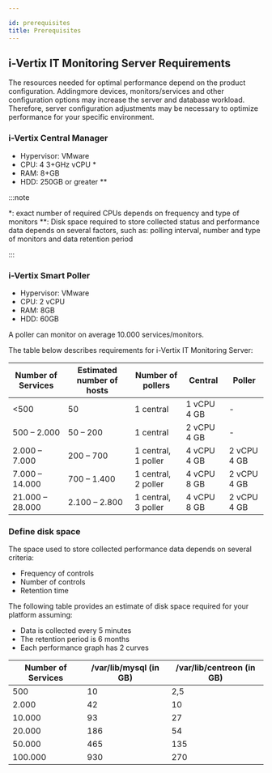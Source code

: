 ```yaml
---

id: prerequisites
title: Prerequisites
---
```


## i-Vertix IT Monitoring Server Requirements

The resources needed for optimal performance depend on the product configuration. Addingmore devices, monitors/services and other configuration options may increase the server and database workload. Therefore, server configuration adjustments may be necessary to optimize performance for your specific environment.

### i-Vertix Central Manager

* Hypervisor: VMware
* CPU: 4 3+GHz vCPU *
* RAM: 8+GB
* HDD: 250GB or greater **

:::note

*: exact number of required CPUs depends on frequency and type of monitors
**: Disk space required to store collected status and performance data depends on several factors, such as: polling interval, number and type of monitors and data retention period

:::

### i-Vertix Smart Poller

* Hypervisor: VMware
* CPU: 2 vCPU
* RAM: 8GB
* HDD: 60GB

A poller can monitor on average 10.000 services/monitors.

The table below describes requirements for i-Vertix IT Monitoring Server:

| Number of Services | Estimated number of hosts | Number of pollers   | Central     | Poller      |
|--------------------|---------------------------|---------------------|-------------|-------------|
| &lt;500            | 50                        | 1 central           | 1 vCPU 4 GB | -           |
| 500 – 2.000        | 50 – 200                  | 1 central           | 2 vCPU 4 GB | -           |
| 2.000 – 7.000      | 200 – 700                 | 1 central, 1 poller | 4 vCPU 4 GB | 2 vCPU 4 GB |
| 7.000 – 14.000     | 700 – 1.400               | 1 central, 2 poller | 4 vCPU 8 GB | 2 vCPU 4 GB |
| 21.000 – 28.000    | 2.100 – 2.800             | 1 central, 3 poller | 4 vCPU 8 GB | 2 vCPU 4 GB |

### Define disk space

The space used to store collected performance data depends on several criteria:

* Frequency of controls
* Number of controls
* Retention time

The following table provides an estimate of disk space required for your platform assuming:

* Data is collected every 5 minutes
* The retention period is 6 months
* Each performance graph has 2 curves

| Number of Services | /var/lib/mysql (in GB) | /var/lib/centreon (in GB) |
|--------------------|------------------------|---------------------------|
| 500                | 10                     | 2,5                       |
| 2.000              | 42                     | 10                        |
| 10.000             | 93                     | 27                        |
| 20.000             | 186                    | 54                        |
| 50.000             | 465                    | 135                       |
| 100.000            | 930                    | 270                       |